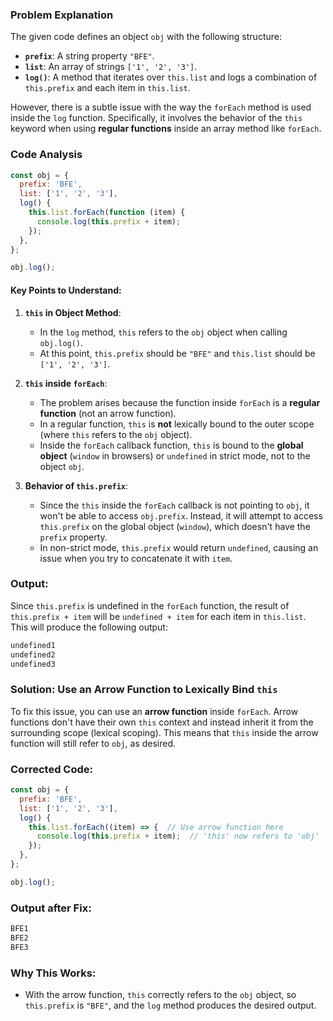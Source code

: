 ### Problem Explanation

The given code defines an object `obj` with the following structure:

- **`prefix`**: A string property `"BFE"`.
- **`list`**: An array of strings `['1', '2', '3']`.
- **`log()`**: A method that iterates over `this.list` and logs a combination of `this.prefix` and each item in `this.list`.

However, there is a subtle issue with the way the `forEach` method is used inside the `log` function. Specifically, it involves the behavior of the `this` keyword when using **regular functions** inside an array method like `forEach`.

### Code Analysis

```javascript
const obj = {
  prefix: 'BFE',
  list: ['1', '2', '3'],
  log() {
    this.list.forEach(function (item) {
      console.log(this.prefix + item);
    });
  },
};

obj.log();
```

#### Key Points to Understand:

1. **`this` in Object Method**:
   - In the `log` method, `this` refers to the `obj` object when calling `obj.log()`.
   - At this point, `this.prefix` should be `"BFE"` and `this.list` should be `['1', '2', '3']`.

2. **`this` inside `forEach`**:
   - The problem arises because the function inside `forEach` is a **regular function** (not an arrow function).
   - In a regular function, `this` is **not** lexically bound to the outer scope (where `this` refers to the `obj` object).
   - Inside the `forEach` callback function, `this` is bound to the **global object** (`window` in browsers) or `undefined` in strict mode, not to the object `obj`.

3. **Behavior of `this.prefix`**:
   - Since the `this` inside the `forEach` callback is not pointing to `obj`, it won't be able to access `obj.prefix`. Instead, it will attempt to access `this.prefix` on the global object (`window`), which doesn't have the `prefix` property.
   - In non-strict mode, `this.prefix` would return `undefined`, causing an issue when you try to concatenate it with `item`.

### Output:

Since `this.prefix` is undefined in the `forEach` function, the result of `this.prefix + item` will be `undefined + item` for each item in `this.list`. This will produce the following output:

```javascript
undefined1
undefined2
undefined3
```

### Solution: Use an Arrow Function to Lexically Bind `this`

To fix this issue, you can use an **arrow function** inside `forEach`. Arrow functions don't have their own `this` context and instead inherit it from the surrounding scope (lexical scoping). This means that `this` inside the arrow function will still refer to `obj`, as desired.

### Corrected Code:

```javascript
const obj = {
  prefix: 'BFE',
  list: ['1', '2', '3'],
  log() {
    this.list.forEach((item) => {  // Use arrow function here
      console.log(this.prefix + item);  // 'this' now refers to 'obj'
    });
  },
};

obj.log();
```

### Output after Fix:

```javascript
BFE1
BFE2
BFE3
```

### Why This Works:
- With the arrow function, `this` correctly refers to the `obj` object, so `this.prefix` is `"BFE"`, and the `log` method produces the desired output.